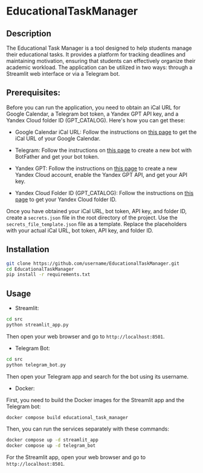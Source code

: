 # EducationalTaskManager

## Description
The Educational Task Manager is a tool designed to help students manage their educational tasks. It provides a platform for tracking deadlines and maintaining motivation, ensuring that students can effectively organize their academic workload. The application can be utilized in two ways: through a Streamlit web interface or via a Telegram bot.

## Prerequisites: 


Before you can run the application, you need to obtain an iCal URL for Google Calendar, a Telegram bot token, a Yandex GPT API key, and a Yandex Cloud folder ID (GPT_CATALOG). Here's how you can get these:

- Google Calendar iCal URL: Follow the instructions on [this page](https://support.google.com/calendar/answer/37648?hl=en) to get the iCal URL of your Google Calendar.

- Telegram: Follow the instructions on [this page](https://core.telegram.org/bots#botfather) to create a new bot with BotFather and get your bot token.

- Yandex GPT: Follow the instructions on [this page](https://cloud.yandex.com/en/docs/yandexgpt/quickstart) to create a new Yandex Cloud account, enable the Yandex GPT API, and get your API key.

- Yandex Cloud Folder ID (GPT_CATALOG): Follow the instructions on [this page](https://cloud.yandex.com/en/docs/resource-manager/operations/folder/get-id) to get your Yandex Cloud folder ID.

Once you have obtained your iCal URL, bot token, API key, and folder ID, create a `secrets.json` file in the root directory of the project. Use the `secrets_file_template.json` file as a template. Replace the placeholders with your actual iCal URL, bot token, API key, and folder ID.

## Installation
```bash
git clone https://github.com/username/EducationalTaskManager.git
cd EducationalTaskManager
pip install -r requirements.txt
```

## Usage

   - Streamlit:
   ```bash
   cd src
   python streamlit_app.py
   ```
   Then open your web browser and go to `http://localhost:8501`.

   - Telegram Bot:
   ```bash
   cd src
   python telegram_bot.py
   ```
   Then open your Telegram app and search for the bot using its username.

   - Docker:
   
   First, you need to build the Docker images for the Streamlit app and the Telegram bot:

   ```bash
  docker compose build educational_task_manager
   ```
   
   Then, you can run the services separately with these commands:

   ```bash
docker compose up -d streamlit_app
docker compose up -d telegram_bot
   ```
   
   For the Streamlit app, open your web browser and go to `http://localhost:8501`.

